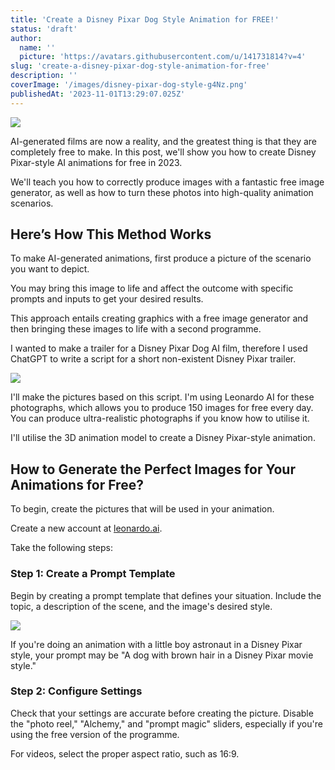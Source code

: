 ```yaml
---
title: 'Create a Disney Pixar Dog Style Animation for FREE!'
status: 'draft'
author:
  name: ''
  picture: 'https://avatars.githubusercontent.com/u/141731814?v=4'
slug: 'create-a-disney-pixar-dog-style-animation-for-free'
description: ''
coverImage: '/images/disney-pixar-dog-style-g4Nz.png'
publishedAt: '2023-11-01T13:29:07.025Z'
---
```


![](/images/disney-pixar-dog-style-IyND.png)

AI-generated films are now a reality, and the greatest thing is that they are completely free to make. In this post, we'll show you how to create Disney Pixar-style AI animations for free in 2023.

We'll teach you how to correctly produce images with a fantastic free image generator, as well as how to turn these photos into high-quality animation scenarios.

## **Here’s How This Method Works**

To make AI-generated animations, first produce a picture of the scenario you want to depict.

You may bring this image to life and affect the outcome with specific prompts and inputs to get your desired results.

This approach entails creating graphics with a free image generator and then bringing these images to life with a second programme.

I wanted to make a trailer for a Disney Pixar Dog AI film, therefore I used ChatGPT to write a script for a short non-existent Disney Pixar trailer.

![](/images/dog-disney-pixar-movie-k1MD.jpg)



I'll make the pictures based on this script. I'm using Leonardo AI for these photographs, which allows you to produce 150 images for free every day. You can produce ultra-realistic photographs if you know how to utilise it.

I'll utilise the 3D animation model to create a Disney Pixar-style animation.

## **How to Generate the Perfect Images for Your Animations for Free?**

To begin, create the pictures that will be used in your animation.

Create a new account at [leonardo.ai](http://leonardo.ai).

Take the following steps:

### **Step 1: Create a Prompt Template**

Begin by creating a prompt template that defines your situation. Include the topic, a description of the scene, and the image's desired style.

![](/images/image-41-1024x213-U0OD.png)

If you're doing an animation with a little boy astronaut in a Disney Pixar style, your prompt may be "A dog with brown hair in a Disney Pixar movie style."

### **Step 2: Configure Settings**

Check that your settings are accurate before creating the picture. Disable the "photo reel," "Alchemy," and "prompt magic" sliders, especially if you're using the free version of the programme.

For videos, select the proper aspect ratio, such as 16:9.









